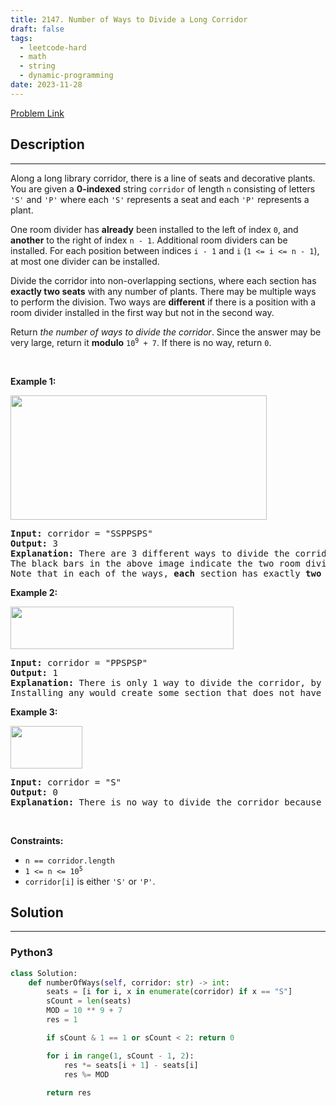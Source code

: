 ```yaml
---
title: 2147. Number of Ways to Divide a Long Corridor
draft: false
tags: 
  - leetcode-hard
  - math
  - string
  - dynamic-programming
date: 2023-11-28
---
```


[Problem Link](https://leetcode.com/problems/number-of-ways-to-divide-a-long-corridor/)

## Description

---
<p>Along a long library corridor, there is a line of seats and decorative plants. You are given a <strong>0-indexed</strong> string <code>corridor</code> of length <code>n</code> consisting of letters <code>&#39;S&#39;</code> and <code>&#39;P&#39;</code> where each <code>&#39;S&#39;</code> represents a seat and each <code>&#39;P&#39;</code> represents a plant.</p>

<p>One room divider has <strong>already</strong> been installed to the left of index <code>0</code>, and <strong>another</strong> to the right of index <code>n - 1</code>. Additional room dividers can be installed. For each position between indices <code>i - 1</code> and <code>i</code> (<code>1 &lt;= i &lt;= n - 1</code>), at most one divider can be installed.</p>

<p>Divide the corridor into non-overlapping sections, where each section has <strong>exactly two seats</strong> with any number of plants. There may be multiple ways to perform the division. Two ways are <strong>different</strong> if there is a position with a room divider installed in the first way but not in the second way.</p>

<p>Return <em>the number of ways to divide the corridor</em>. Since the answer may be very large, return it <strong>modulo</strong> <code>10<sup>9</sup> + 7</code>. If there is no way, return <code>0</code>.</p>

<p>&nbsp;</p>
<p><strong class="example">Example 1:</strong></p>
<img alt="" src="https://assets.leetcode.com/uploads/2021/12/04/1.png" style="width: 410px; height: 199px;" />
<pre>
<strong>Input:</strong> corridor = &quot;SSPPSPS&quot;
<strong>Output:</strong> 3
<strong>Explanation:</strong> There are 3 different ways to divide the corridor.
The black bars in the above image indicate the two room dividers already installed.
Note that in each of the ways, <strong>each</strong> section has exactly <strong>two</strong> seats.
</pre>

<p><strong class="example">Example 2:</strong></p>
<img alt="" src="https://assets.leetcode.com/uploads/2021/12/04/2.png" style="width: 357px; height: 68px;" />
<pre>
<strong>Input:</strong> corridor = &quot;PPSPSP&quot;
<strong>Output:</strong> 1
<strong>Explanation:</strong> There is only 1 way to divide the corridor, by not installing any additional dividers.
Installing any would create some section that does not have exactly two seats.
</pre>

<p><strong class="example">Example 3:</strong></p>
<img alt="" src="https://assets.leetcode.com/uploads/2021/12/12/3.png" style="width: 115px; height: 68px;" />
<pre>
<strong>Input:</strong> corridor = &quot;S&quot;
<strong>Output:</strong> 0
<strong>Explanation:</strong> There is no way to divide the corridor because there will always be a section that does not have exactly two seats.
</pre>

<p>&nbsp;</p>
<p><strong>Constraints:</strong></p>

<ul>
	<li><code>n == corridor.length</code></li>
	<li><code>1 &lt;= n &lt;= 10<sup>5</sup></code></li>
	<li><code>corridor[i]</code> is either <code>&#39;S&#39;</code> or <code>&#39;P&#39;</code>.</li>
</ul>


## Solution

---
### Python3
``` py title='number-of-ways-to-divide-a-long-corridor'
class Solution:
    def numberOfWays(self, corridor: str) -> int:
        seats = [i for i, x in enumerate(corridor) if x == "S"]
        sCount = len(seats)
        MOD = 10 ** 9 + 7
        res = 1

        if sCount & 1 == 1 or sCount < 2: return 0

        for i in range(1, sCount - 1, 2):
            res *= seats[i + 1] - seats[i]
            res %= MOD
        
        return res
```

